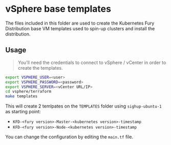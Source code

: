 # vSphere base templates

The files included in this folder are used to create the Kubernetes Fury Distribution base VM templates used to spin-up clusters and install the distribution.

## Usage

> You'll need the credentials to connect to vSphere / vCenter in order to create the templates.

```bash
export VSPHERE_USER=<user>
export VSPHERE_PASSWORD=<password>
export VSPHERE_SERVER=<vCenter URL/IP>
cd vsphere/terraform
make templates
```

This will create 2 temlpates on the `TEMPLATES` folder using `sighup-ubuntu-1` as starting point:

- `KFD-<fury version>-Master-<kubernetes version>-timestamp`
- `KFD-<fury version>-Node-<kubernetes version>-timestamp`

You can change the configuration by editing the `main.tf` file.
